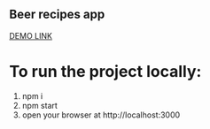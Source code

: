## Beer recipes app

[DEMO LINK](https://roshirin.github.io/beer_recipes_app/)

# To run the project locally:

1. npm i
2. npm start
3. open your browser at http://localhost:3000
